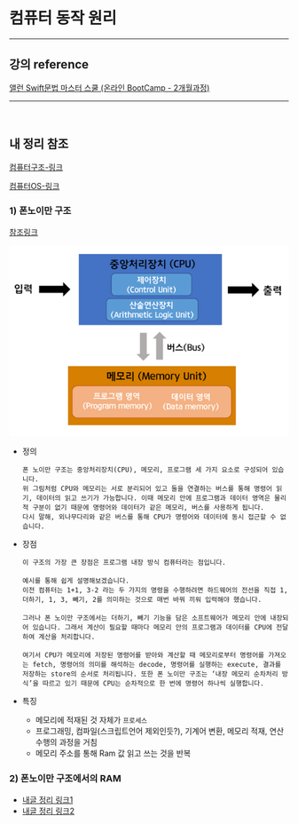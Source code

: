 # 컴퓨터 동작 원리

---

## 강의 reference

[앨런 Swift문법 마스터 스쿨 (온라인 BootCamp - 2개월과정)](https://www.inflearn.com/course/스위프트-문법-마스터-스쿨/dashboard)

---

<br>

## 내 정리 참조

[컴퓨터구조-링크](https://korshika.tistory.com/category/CS%20%EC%A7%80%EC%8B%9D/%E2%97%8B%20CA%28Computer%20Architecture%29)

[컴퓨터OS-링크](https://korshika.tistory.com/category/CS%20%EC%A7%80%EC%8B%9D/%E2%97%8B%20OS%28Operating%20System%29?page=2)

### 1) 폰노이만 구조

[참조링크](https://m.blog.naver.com/with_msip/221981730449)

<img src='images/2022-11-13-18-29-17.png' />

- 정의

  ```text
  폰 노이만 구조는 중앙처리장치(CPU), 메모리, 프로그램 세 가지 요소로 구성되어 있습니다.
  위 그림처럼 CPU와 메모리는 서로 분리되어 있고 둘을 연결하는 버스를 통해 명령어 읽기, 데이터의 읽고 쓰기가 가능합니다. 이때 메모리 안에 프로그램과 데이터 영역은 물리적 구분이 없기 때문에 명령어와 데이터가 같은 메모리, 버스를 사용하게 됩니다.
  다시 말해, 외나무다리와 같은 버스를 통해 CPU가 명령어와 데이터에 동시 접근할 수 없습니다.
  ```

- 장점

  ```text
  이 구조의 가장 큰 장점은 프로그램 내장 방식 컴퓨터라는 점입니다.

  예시를 통해 쉽게 설명해보겠습니다.
  이전 컴퓨터는 1+1, 3-2 라는 두 가지의 명령을 수행하려면 하드웨어의 전선을 직접 1, 더하기, 1, 3, 빼기, 2를 의미하는 것으로 매번 바꿔 끼워 입력해야 했습니다.

  그러나 폰 노이만 구조에서는 더하기, 빼기 기능을 담은 소프트웨어가 메모리 안에 내장되어 있습니다. 그래서 계산이 필요할 때마다 메모리 안의 프로그램과 데이터를 CPU에 전달하여 계산을 처리합니다.

  여기서 CPU가 메모리에 저장된 명령어를 받아와 계산할 때 메모리로부터 명령어를 가져오는 fetch, 명령어의 의미를 해석하는 decode, 명령어를 실행하는 execute, 결과를 저장하는 store의 순서로 처리됩니다. 또한 폰 노이만 구조는 ‘내장 메모리 순차처리 방식’을 따르고 있기 때문에 CPU는 순차적으로 한 번에 명령어 하나씩 실행합니다.
  ```

- 특징
  - 메모리에 적재된 것 자체가 `프로세스`
  - 프로그래밍, 컴파일(스크립트언어 제외인듯?), 기계어 변환, 메모리 적재, 연산 수행의 과정을 거침
  - 메모리 주소를 통해 Ram 값 읽고 쓰는 것을 반복

### 2) 폰노이만 구조에서의 RAM

- [내글 정리 링크1](https://korshika.tistory.com/135)
- [내글 정리 링크2](https://korshika.tistory.com/132)
